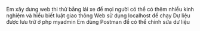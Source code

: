 Em xây dưng web thi thử bằng lái xe để mọi người có thể có thêm nhiều kinh nghiệm và hiểu biết luật giao thông
Web sử dụng localhost để chạy 
Dự liệu được lưu trữ ở php myadmin 
Em dùng Postman để có thể chỉnh sửa dư liệu

